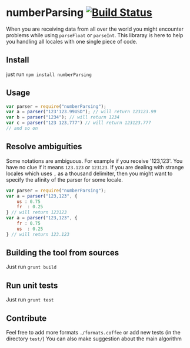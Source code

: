 # numberParsing [![Build Status](https://travis-ci.org/GuillaumeLeclerc/numberParsing.svg?branch=master)](https://travis-ci.org/GuillaumeLeclerc/numberParsing)

When you are receiving data from all over the world you might encounter problems while using `parseFloat` or `parseInt`. This libraray is here to help you handling all locales with one single piece of code.

## Install

just run `npm install numberParsing`

## Usage

```javascript 
var parser = require("numberParsing");
var a = parser("123'123.99USD"); // will return 123123.99
var b = parser("1234"); // will return 1234
var c = parser("123 123,777") // will return 123123.777
// and so on
```

## Resolve ambiguities
Some notations are ambiguous. For example if you receive '123,123'. You have no clue if it means `123.123` or `123123`. If you are dealing with strange locales which uses `,` as a thousand delimiter, then you might want to specify the afinity of the parser for some locale.
```javascript
var parser = require("numberParsing");
var a = parser("123,123", {
	us : 0.75
	fr  : 0.25
} // will return 123123
var a = parser("123,123", {
	fr : 0.75
	us  : 0.25
} // will return 123.123
```

## Building the tool from sources

Just run `grunt build`

## Run unit tests

Just run `grunt test`


## Contribute

Feel free to add more formats `./formats.coffee` or add new tests (in the directory `test/`)
You can also make suggestion about the main algorithm
